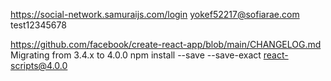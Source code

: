 https://social-network.samuraijs.com/login
yokef52217@sofiarae.com
test12345678

https://github.com/facebook/create-react-app/blob/main/CHANGELOG.md
Migrating from 3.4.x to 4.0.0
npm install --save --save-exact react-scripts@4.0.0

